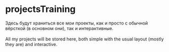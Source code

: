 # projectsTraining
Здесь будут храниться все мои проекты, как и просто с обычной вёрсткой (в основном они), так и интерактивные. <br>
<br>
All my projects will be stored here, both simple with the usual layout (mostly they are) and interactive.
